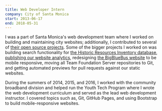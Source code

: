 ```yaml
---
title: Web Developer Intern
company: City of Santa Monica
start: 2013-06-17
end: 2018-05-31
---
```


I was a part of Santa Monica's web development team where I worked on building and maintaining city websites; additionally, I contributed to several of [their open source projects](https://github.com/CityofSantaMonica). Some of the bigger projects I worked on was building search functionality for [the Historic Resources Inventory database](https://www.smgov.net/Departments/PCD/Historic-Resources-Inventory/), [publishing our website analytics](http://analytics.smgov.net/), redesigning [the BigBlueBus website](http://bigbluebus.com/) to be mobile responsive, moving all Team Foundation Server repositories to Git, and getting automated previews for pull requests against our static websites.

During the summers of 2014, 2015, and 2016, I worked with the community broadband division and helped run the Youth Tech Program where I wrote the web development curriculum and served as the lead web development instructor. I covered topics such as, Git, GitHub Pages, and using Bootstrap to build mobile-responsive websites.
